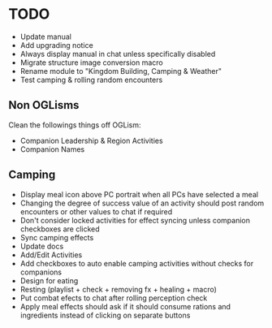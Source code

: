# TODO

* Update manual
* Add upgrading notice
* Always display manual in chat unless specifically disabled
* Migrate structure image conversion macro
* Rename module to "Kingdom Building, Camping & Weather"
* Test camping & rolling random encounters

## Non OGLisms

Clean the followings things off OGLism:

* Companion Leadership & Region Activities
* Companion Names

## Camping

* Display meal icon above PC portrait when all PCs have selected a meal
* Changing the degree of success value of an activity should post random encounters or other values to chat if required
* Don't consider locked activities for effect syncing unless companion checkboxes are clicked
* Sync camping effects
* Update docs
* Add/Edit Activities
* Add checkboxes to auto enable camping activities without checks for companions
* Design for eating
* Resting (playlist + check + removing fx + healing + macro)
* Put combat efects to chat after rolling perception check
* Apply meal effects should ask if it should consume rations and ingredients instead of clicking on separate buttons